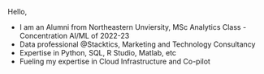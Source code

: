 Hello, 
- I am an Alumni from Northeastern Unviersity, MSc Analytics Class - Concentration AI/ML of 2022-23
- Data professional @Stacktics, Marketing and Technology Consultancy
- Expertise in Python, SQL, R Studio, Matlab, etc
- Fueling my expertise in Cloud Infrastructure and Co-pilot
